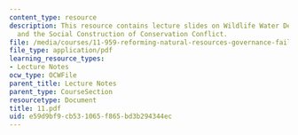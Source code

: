 ```yaml
---
content_type: resource
description: This resource contains lecture slides on Wildlife Water Developments
  and the Social Construction of Conservation Conflict.
file: /media/courses/11-959-reforming-natural-resources-governance-failings-of-scientific-rationalism-and-alternatives-for-building-common-ground-january-iap-2007/e59d9bf9cb531065f865bd3b294344ec_11.pdf
file_type: application/pdf
learning_resource_types:
- Lecture Notes
ocw_type: OCWFile
parent_title: Lecture Notes
parent_type: CourseSection
resourcetype: Document
title: 11.pdf
uid: e59d9bf9-cb53-1065-f865-bd3b294344ec
---
```

